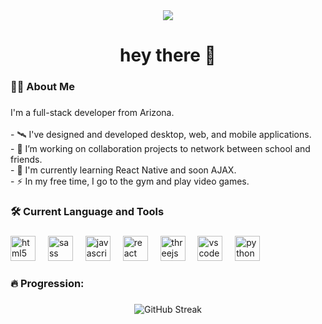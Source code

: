 <div align="center">
  <img src="https://visitor-badge.laobi.icu/badge?page_id=HBLazerr.HBLazerr&"  />
</div>

###

<h1 align="center">hey there 👋</h1>

###

<h3 align="left">👩‍💻 About Me</h3>

###

<p align="left">I'm a full-stack developer from Arizona.<br><br>- 🛰 I've designed and developed desktop, web, and mobile applications.<br>- 🧪 I’m working on collaboration projects to network between school and friends.<br>- 🔭 I'm currently learning React Native and soon AJAX.<br>- ⚡ In my free time, I go to the gym and play video games.</p>

###

<h3 align="left">🛠 Current Language and Tools</h3>

###

<div align="left">
  <img src="https://skillicons.dev/icons?i=html" height="40" alt="html5 logo"  />
  <img width="12" />
  <img src="https://skillicons.dev/icons?i=sass" height="40" alt="sass logo"  />
  <img width="12" />
  <img src="https://skillicons.dev/icons?i=js" height="40" alt="javascript logo"  />
  <img width="12" />
  <img src="https://skillicons.dev/icons?i=react" height="40" alt="react logo"  />
  <img width="12" />
  <img src="https://skillicons.dev/icons?i=threejs" height="40" alt="threejs logo"  />
  <img width="12" />
  <img src="https://skillicons.dev/icons?i=vscode" height="40" alt="vscode logo"  />
  <img width="12" />
  <img src="https://skillicons.dev/icons?i=py" height="40" alt="python logo"  />
</div>

###

<h3 align="left">🔥 Progression:</h3>

###

<div align="center">
  <img src="https://streak-stats.demolab.com?user=HBLazerr&theme=black-ice&hide_border=true" alt="GitHub Streak" />
</div>

###
